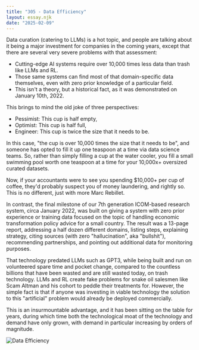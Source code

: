 ```yaml
---
title: "305 - Data Efficiency"
layout: essay.njk
date: "2025-02-09"
---
```


Data curation (catering to LLMs) is a hot topic, and people are talking about it being a major investment for companies in the coming years, except that there are several very severe problems with that assessment:

- Cutting-edge AI systems require over 10,000 times less data than trash like LLMs and RL.
- Those same systems can find most of that domain-specific data themselves, even with zero prior knowledge of a particular field.
- This isn't a theory, but a historical fact, as it was demonstrated on January 10th, 2022.

This brings to mind the old joke of three perspectives:

- Pessimist: This cup is half empty,
- Optimist: This cup is half full,
- Engineer: This cup is twice the size that it needs to be.

In this case, "the cup is over 10,000 times the size that it needs to be", and someone has opted to fill it up one teaspoon at a time via data science teams. So, rather than simply filling a cup at the water cooler, you fill a small swimming pool worth one teaspoon at a time for your 10,000x+ oversized curated datasets.

Now, if your accountants were to see you spending $10,000+ per cup of coffee, they'd probably suspect you of money laundering, and rightly so. This is no different, just with more Marc Rebillet.

In contrast, the final milestone of our 7th generation ICOM-based research system, circa January 2022, was built on giving a system with zero prior experience or training data focused on the topic of handling economic transformation policy advice for a small country. The result was a 13-page report, addressing a half dozen different domains, listing steps, explaining strategy, citing sources (with zero "hallucination", aka "bullshit"), recommending partnerships, and pointing out additional data for monitoring purposes.

That technology predated LLMs such as GPT3, while being built and run on volunteered spare time and pocket change, compared to the countless billions that have been wasted and are still wasted today, on trash technology. LLMs and RL create fake problems for snake oil salesmen like Scam Altman and his cohort to peddle their treatments for. However, the simple fact is that if anyone was investing in viable technology the solution to this "artificial" problem would already be deployed commercially.

This is an insurmountable advantage, and it has been sitting on the table for years, during which time both the technological moat of the technology and demand have only grown, with demand in particular increasing by orders of magnitude.

![Data Efficiency](https://media.licdn.com/dms/image/v2/D5622AQHmk63Mo3s0eg/feedshare-shrink_800/B56ZTyv5RlHoAg-/0/1739239429706?e=1742428800&v=beta&t=DuBUyWQUALtcYqNn4YKHnU8BohKaS07X1n4hBS2dfbQ)